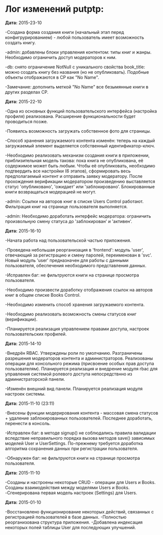 Лог изменений putptp:
================================

**Дата:** 2015-23-10

-Создана форма создания книги (начальный этап перед конфигрурированием) - любой пользователь имеет возможность создать книгу.

-admin: добавлены блоки управления контентом: типы книг и жанры. Необходимо ограничить доступ модераторов к ним.

-db: снято ограничение NotNull с уникального свойства book_title: можно создать книгу без названия (но не опубликовать). Подобные объекты отображаются в CP как "No Name".

-Замечание: дополнить меткой "No Name" все безымянные книги в других разделах CP.

**Дата:** 2015-22-10

-Одна из основных функций пользовательского интерфейса (настройка профиля) реализована. Расширение функциональности будет проводиться позже.

-Появилсь возможность загружать собственное фото для страницы.

-Способ хранения загружаемого контента изменён: теперь на каждый загружаемый элемент выделяется собственный идентификатор-ключ.

-Необходимо реализовать механизм создания книги в приложении, приблизительная модель такова: пока книга не опубликована, её содержимое может быть любым. Чтобы её опубликовать, необходимо подтвердить все настройки (6 этапов), сформировать весь предполагаемый контент и отправить заявку модератору. После прохождения верификации модератором произведению выставляется статус 'опубликовано', 'ожидает' или 'заблокировано'. Блокированные книги возвращаться модерацией не могут.

-admin: Ссылки на авторов книг в списке Users Control работают. Фильтрация книг на странице пользователя выполняется.

-admin: Необходимо доработать интерфейс модератора: ограничить произвольную смену статуса до 'заблокирован' и 'активен'. 

**Дата:** 2015-16-10

-Начата работа над пользовательской частью приложения.

-Проведена небольшая реорганизация в 'frontend': модуль 'user', отвечающий за регистрацию и смену паролей, переименован в 'svc'. Новый модуль 'user' предназначен для работы с данными пользователя, обеспечения необходимого представления данных.

-Исправлен баг: не фильтруются книги на странице просмотра пользователя.

-Необходимо произвести доработку отображения ссылок на авторов книг в общем списке Books Control.

-Необходимо изменить способ хранения загружаемого контента.

-Необходимо реализовать возможность смены статусов книг (верификации).

-Планируется реализация управлением правами доступа, настроек пользовательских профилей.

**Дата:** 2015-14-10

-Внедрён RBAC. Утверждены роли по умолчанию. Разграничены разрешения модераторов контента и администраторов. Реализованы операции для консольного режима (присвоение особых прав доступа пользователям). Планируется реализация и внедрение модуля rbac для управления системой ролевого доступа непосредствнно из администраторской панели.

-Изменён внешний вид панели. Планируется реализация модуля настроек системы.

**Дата:** 2015-11-10 (23:11)

-Внесены функции модерирования контента - массовая смена статусов + удаление заблокированных пользователей. Последнее доработать, перенести в консоль.

-Исправлен баг: в методе signup() не соблюдались правила валидации вследствие неправильного порядка вызова методов save() зависимых моделей User и UserSettings. По-прежнему требуется доработка алгоритма сохранения данных при регистрации пользователя.

-Обнаружен баг: не фильтруются книги на странице просмотра пользователя.

**Дата:** 2015-11-10

-Созданы и настроены некоторые CRUD - операции для Users и Books. Созданы взаимодействия между моделями Users и Books.
-Сгенерирована первая модель настроек (Settings) для Users.

**Дата:** 2015-01-10

-Восстановлено функционирование некоторых действий, связанных с регистрацией пользователей в базе данных.
-Полностью реорганизована структура приложения.
-Добавлена индексация некоторых полей таблицы User для последующих улучшений.